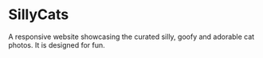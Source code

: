 # SillyCats
A responsive website showcasing the curated silly, goofy and adorable cat photos. It is designed for fun. 
